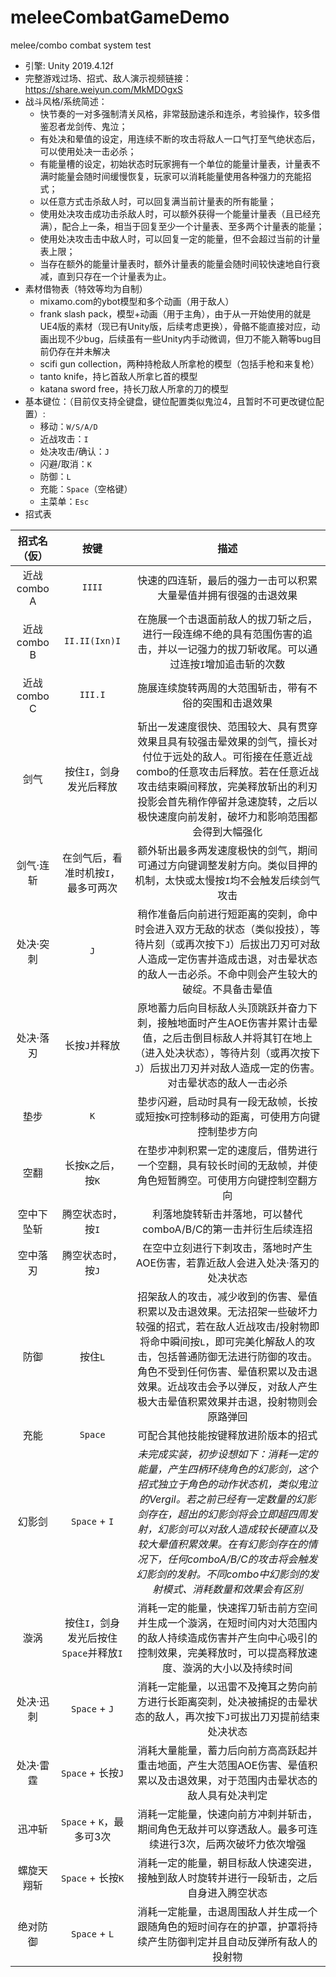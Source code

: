 # meleeCombatGameDemo
melee/combo combat system test

* 引擎: Unity 2019.4.12f
* 完整游戏过场、招式、敌人演示视频链接：https://share.weiyun.com/MkMDOgxS
* 战斗风格/系统简述：
  * 快节奏的一对多强制清关风格，非常鼓励速杀和连杀，考验操作，较多借鉴忍者龙剑传、鬼泣；
  * 有处决和晕值的设定，用连续不断的攻击将敌人一口气打至气绝状态后，可以使用处决一击必杀；
  * 有能量槽的设定，初始状态时玩家拥有一个单位的能量计量表，计量表不满时能量会随时间缓慢恢复，玩家可以消耗能量使用各种强力的充能招式；
  * 以任意方式击杀敌人时，可以回复满当前计量表的所有能量；
  * 使用处决攻击成功击杀敌人时，可以额外获得一个能量计量表（且已经充满），配合上一条，相当于回复至少一个计量表、至多两个计量表的能量；
  * 使用处决攻击击中敌人时，可以回复一定的能量，但不会超过当前的计量表上限；
  * 当存在额外的能量计量表时，额外计量表的能量会随时间较快速地自行衰减，直到只存在一个计量表为止。
* 素材借物表（特效等均为自制）
  * mixamo.com的ybot模型和多个动画（用于敌人）
  * frank slash pack，模型+动画（用于主角），由于从一开始使用的就是UE4版的素材（现已有Unity版，后续考虑更换），骨骼不能直接对应，动画出现不少bug，后续虽有一些Unity内手动微调，但刀不能入鞘等bug目前仍存在并未解决
  * scifi gun collection，两种持枪敌人所拿枪的模型（包括手枪和来复枪）
  * tanto knife，持匕首敌人所拿匕首的模型
  * katana sword free，持长刀敌人所拿的刀的模型
* 基本键位：（目前仅支持全键盘，键位配置类似鬼泣4，且暂时不可更改键位配置）:
  * 移动：`W/S/A/D`
  * 近战攻击：`I`
  * 处决攻击/确认：`J`
  * 闪避/取消：`K`
  * 防御：`L`
  * 充能：`Space`（空格键）
  * 主菜单：`Esc`
* 招式表
  
| 招式名（仮） | 按键 | 描述 |
| :----: | :----: | :----: |
| 近战combo A | `IIII` | 快速的四连斩，最后的强力一击可以积累大量晕值并拥有很强的击退效果 |
| 近战combo B | `II.II(Ixn)I` | 在施展一个击退面前敌人的拔刀斩之后，进行一段连绵不绝的具有范围伤害的追击，并以一记强力的拔刀斩收尾。可以通过连按`I`增加追击斩的次数 | 
| 近战combo C | `III.I` | 施展连续旋转两周的大范围斩击，带有不俗的突围和击退效果 |
| 剑气 | 按住`I`，剑身发光后释放 | 斩出一发速度很快、范围较大、具有贯穿效果且具有较强击晕效果的剑气，擅长对付位于远处的敌人。可衔接在任意近战combo的任意攻击后释放。若在任意近战攻击结束瞬间释放，完美释放斩出的利刃投影会首先稍作停留并急速旋转，之后以极快速度向前发射，破坏力和影响范围都会得到大幅强化 |
| 剑气·连斩 | 在剑气后，看准时机按`I`，最多可两次 | 额外斩出最多两发速度极快的剑气，期间可通过方向键调整发射方向。类似目押的机制，太快或太慢按`I`均不会触发后续剑气攻击 |
| 处决·突刺 | `J` | 稍作准备后向前进行短距离的突刺，命中时会进入双方无敌的状态（类似投技），等待片刻（或再次按下`J`）后拔出刀刃可对敌人造成一定伤害并造成击退，对击晕状态的敌人一击必杀。不命中则会产生较大的破绽。不具备击晕值 |
| 处决·落刃 | 长按`J`并释放 | 原地蓄力后向目标敌人头顶跳跃并奋力下刺，接触地面时产生AOE伤害并累计击晕值，之后击倒目标敌人并将其钉在地上（进入处决状态），等待片刻（或再次按下`J`）后拔出刀刃并对敌人造成一定的伤害。对击晕状态的敌人一击必杀 |
| 垫步 | `K` | 垫步闪避，启动时具有一段无敌帧，长按或短按`K`可控制移动的距离，可使用方向键控制垫步方向 |
| 空翻 | 长按`K`之后，按`K` | 在垫步冲刺积累一定的速度后，借势进行一个空翻，具有较长时间的无敌帧，并使角色短暂腾空。可使用方向键控制空翻方向 |
| 空中下坠斩 | 腾空状态时，按`I` | 利落地旋转斩击并落地，可以替代comboA/B/C的第一击并衍生后续连招 |
| 空中落刃 | 腾空状态时，按`J` | 在空中立刻进行下刺攻击，落地时产生AOE伤害，若靠近敌人会进入处决·落刃的处决状态 |
| 防御 | 按住`L` | 招架敌人的攻击，减少收到的伤害、晕值积累以及击退效果。无法招架一些破坏力较强的招式，若在敌人近战攻击/投射物即将命中瞬间按`L`，即可完美化解敌人的攻击，包括普通防御无法进行防御的攻击。角色不受到任何伤害、晕值积累以及击退效果。近战攻击会予以弹反，对敌人产生极大击晕值积累效果并击退，投射物则会原路弹回 |
| 充能 | `Space` | 可配合其他技能按键释放进阶版本的招式 |
| 幻影剑 | `Space` + `I` | *未完成实装，初步设想如下：消耗一定的能量，产生四柄环绕角色的幻影剑，这个招式独立于角色的动作状态机，类似鬼泣的Vergil。若之前已经有一定数量的幻影剑存在，超出的幻影剑将会立即超四周发射，幻影剑可以对敌人造成较长硬直以及较大晕值积累效果。在有幻影剑存在的情况下，任何comboA/B/C的攻击将会触发幻影剑的发射。不同combo中幻影剑的发射模式、消耗数量和效果会有区别* |
| 漩涡 | 按住`I`，剑身发光后按住`Space`并释放`I` | 消耗一定的能量，快速挥刀斩击前方空间并生成一个漩涡，在短时间内对大范围内的敌人持续造成伤害并产生向中心吸引的控制效果，完美释放时，可以提高释放速度、漩涡的大小以及持续时间 |
| 处决·迅刺 | `Space` + `J` | 消耗一定能量，以迅雷不及掩耳之势向前方进行长距离突刺，处决被捕捉的击晕状态的敌人，再次按下`J`可拔出刀刃提前结束处决状态 |
| 处决·雷霆 | `Space` + 长按`J` | 消耗大量能量，蓄力后向前方高高跃起并重击地面，产生大范围AOE伤害、晕值积累以及击退效果，对于范围内击晕状态的敌人具有处决判定 |
| 迅冲斩 | `Space` + `K`，最多可3次 | 消耗一定能量，快速向前方冲刺并斩击，期间角色无敌并可以穿透敌人。最多可连续进行3次，后两次破坏力依次增强 |
| 螺旋天翔斩 | `Space` + 长按`K` | 消耗一定的能量，朝目标敌人快速突进，接触到敌人时旋转并进行一段斩击，之后自身进入腾空状态 |
| 绝对防御 | `Space` + `L` | 消耗一定能量，击退周围敌人并生成一个跟随角色的短时间存在的护罩，护罩将持续产生防御判定并且自动反弹所有敌人的投射物 |

 
